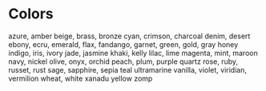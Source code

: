 # Colors

azure, amber
beige, brass, bronze
cyan, crimson, charcoal
denim, desert
ebony, ecru, emerald,
flax, fandango,
garnet, green, gold, gray
honey
indigo, iris, ivory
jade, jasmine
khaki, kelly
lilac, lime
magenta, mint, maroon
navy, nickel
olive, onyx, orchid
peach, plum, purple
quartz
rose, ruby, russet, rust
sage, sapphire, sepia
teal
ultramarine
vanilla, violet, viridian, vermilion
wheat, white
xanadu
yellow
zomp
